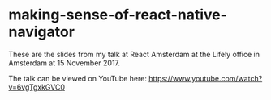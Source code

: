 # making-sense-of-react-native-navigator

These are the slides from my talk at React Amsterdam at the Lifely office in Amsterdam at 15 November 2017.

The talk can be viewed on YouTube here: https://www.youtube.com/watch?v=6vgTgxkGVC0
